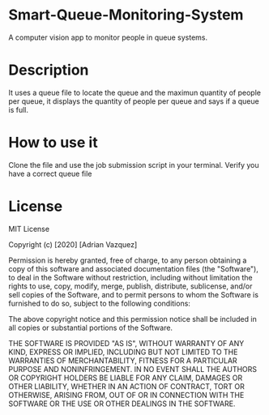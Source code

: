 # Smart-Queue-Monitoring-System
A computer vision app to monitor  people in queue systems. 

# Description

It uses a queue file to locate the queue and the maximun quantity of people per queue, it displays the quantity of people per queue and says if a queue is full.

# How to use it

Clone the file and use the job submission script in your terminal. Verify you have a correct queue file
# License

MIT License

Copyright (c) [2020] [Adrian Vazquez]

Permission is hereby granted, free of charge, to any person obtaining a copy
of this software and associated documentation files (the "Software"), to deal
in the Software without restriction, including without limitation the rights
to use, copy, modify, merge, publish, distribute, sublicense, and/or sell
copies of the Software, and to permit persons to whom the Software is
furnished to do so, subject to the following conditions:

The above copyright notice and this permission notice shall be included in all
copies or substantial portions of the Software.

THE SOFTWARE IS PROVIDED "AS IS", WITHOUT WARRANTY OF ANY KIND, EXPRESS OR
IMPLIED, INCLUDING BUT NOT LIMITED TO THE WARRANTIES OF MERCHANTABILITY,
FITNESS FOR A PARTICULAR PURPOSE AND NONINFRINGEMENT. IN NO EVENT SHALL THE
AUTHORS OR COPYRIGHT HOLDERS BE LIABLE FOR ANY CLAIM, DAMAGES OR OTHER
LIABILITY, WHETHER IN AN ACTION OF CONTRACT, TORT OR OTHERWISE, ARISING FROM,
OUT OF OR IN CONNECTION WITH THE SOFTWARE OR THE USE OR OTHER DEALINGS IN THE
SOFTWARE.
